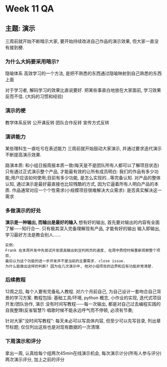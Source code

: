 # Week 11 QA

## 主题: 演示

三周前就开始不断暗示大家, 要开始持续改进自己作品的演示效果, 但大家一直没有接到梗.

### 为什么大妈要采用暗示? 
隐喻体系
高效学习的一个方法, 是把不熟悉的东西通过隐喻映射到自己熟悉的东西上面

对于学习者, 解码学习的效果比直说要好. 把某些事直白地放在大家面前, 学习效果反而不佳. (大妈的习惯和经验) 

### 演示的梗

教学体系反转 公开课反转 团队合作反转 宣传方式反转

### 演讲能力
某些理科生一直吃亏在表述能力
三周前就开始鼓动大家演示, 并通过要求迭代演示不断提高演示效果.

路演本质: 和小组日报周报本质一致(每天是不是团队所有人都可以了解项目状态)
只有通过正式演示整个产品, 才能最有效的让所有成员明白: 我们的作品有多少功能;用户应该如何使用;目前有多少功能, 是怎么实现的...等完备认知.
对产品的整体认知, 通过演示是最好最直接也比较残酷的方式, 因为它逼着所有人明白产品的本质.
作品通常对应一个个性需求(小规模项目很难解决大众需求): 是否真实解决这一需求

### 多做演示的好处

**演示是一种输出, 而输出是最好的输入**
想有好的输出, 首先要对输出的内容有全面了解----知行合一.
只有极其深入完备理解现有产品, 才能有好的输出
输入即输出, 学习最好方法是教会别人......
```
实例:
Frank 在本周开发中先尝试开发提高输出到豆列网页的速度, 在周中质控时候重新观察整个项目,
最后认为这个功能的进一步开发并不是当前的主要需求. close issue.
为什么能做出这样的判断? 因为在几次演示中, 他对小组项目的边界和应有功能非常清楚.
```

### 后续教程
12周之后, 每个人要有完备私人教程. 对六个月前自己, 为自己设计一套吻合自己背景的学习方案.
教程包括: 基础工具/环境, python 概念, 小作业的实现, 迭代式项目开发/团队协作, 演示
没有时间写教程----每一次输出, 都是对自己过去编程实践的自我整理(反省智慧?)
唱歌时候不能永远呼气而不停顿, 必须有节奏;

针对大家"没时间写教程": 
每天未必可以写具体内容, 但至少可以先写目录, 列出章节标题; 仅仅列出这些也是对现有数据的一次清理.

### 下周演示和评分
拿出一周, 认真给每个组两次45min在线演示机会, 每次演示计分(所有人参与评分)
两次演示评分, 加上之前的评分
